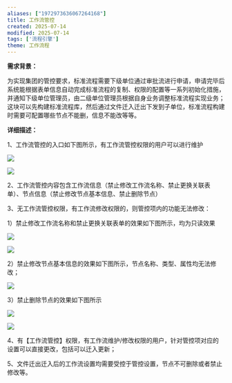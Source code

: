 ```yaml
---
aliases: ["1972973636067264168"]
title: 工作流管控
created: 2025-07-14
modified: 2025-07-14
tags: ['流程引擎']
theme: 工作流程
---
```


**需求背景：**

为实现集团的管控要求，标准流程需要下级单位通过审批流进行申请，申请完毕后系统能根据表单信息自动完成标准流程的复制、权限的配置等一系列初始化措施，并通知下级单位管理员，由二级单位管理员根据自身业务调整标准流程实现业务；这块可以先构建标准流程库，然后通过文件迁入迁出下发到子单位，标准流程构建时需要可配置哪些节点不能删，信息不能改等等。

**详细描述：**

1、工作流管控的入口如下图所示，有工作流管控权限的用户可以进行维护

![](2cd2b7db9bfdafb46f773b8d40bc5d29.jpg)

![](3ebcbcc69b209b332afa884462d46432.jpg)

2、工作流管控内容包含工作流信息（禁止修改工作流名称、禁止更换关联表单）、节点信息（禁止修改节点基本信息、禁止删除节点）

3、无工作流管控权限，有工作流修改权限的，则管控项内的功能无法修改：

1）禁止修改工作流名称和禁止更换关联表单的效果如下图所示，均为只读效果

![](3cfc29a76625444c6224c94b0db034ed.jpg)

![](ab72feddd03d647e8e463af70c744c07.jpg)

2）禁止修改节点基本信息的效果如下图所示，节点名称、类型、属性均无法修改；

![](10ebaf66388b98db20ddc7870b63a438.jpg)

3）禁止删除节点的效果如下图所示

![](23d355e2e081f730257052392f2c3dcf.jpg)

![](7a37d2173d2110267557be1885e7cc6e.jpg)

4、有【工作流管控】权限，有工作流维护/修改权限的用户，针对管控项对应的设置可以直接更改，包括可以迁入更新；

5、文件迁出迁入后的工作流设置均需要受控于管控设置，节点不可删除或者禁止修改等。
